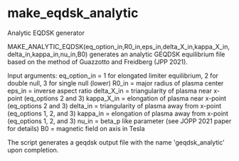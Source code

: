 # make_eqdsk_analytic
Analytic EQDSK generator

MAKE_ANALYTIC_EQDSK(eq_option_in,R0_in,eps_in,delta_X_in,kappa_X_in,delta_in,kappa_in,nu_in,B0)
generates an analytic GEQDSK equilibrium file based on the method of Guazzotto and Freidberg (JPP 2021).  

Input arguments:
eq_option_in = 1 for elongated limiter equilibrium, 2 for double null, 3 for single null (lower)
R0_in = major radius of plasma center
eps_in = inverse aspect ratio
delta_X_in = triangularity of plasma near x-point (eq_options 2 and 3)
kappa_X_in = elongation of plasma near x-point (eq_options 2 and 3)
delta_in = triangularity of plasma away from x-point (eq_options 1, 2, and 3)
kappa_in = elongation of plasma away from x-point (eq_options 1, 2, and 3)
nu_in = beta_p like parameter (see JOPP 2021 paper for details)
B0 = magnetic field on axis in Tesla


The script generates a geqdsk output file with the name 'geqdsk_analytic' upon completion.
